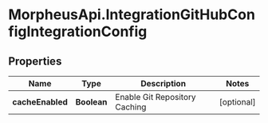 # MorpheusApi.IntegrationGitHubConfigIntegrationConfig

## Properties

Name | Type | Description | Notes
------------ | ------------- | ------------- | -------------
**cacheEnabled** | **Boolean** | Enable Git Repository Caching | [optional] 


